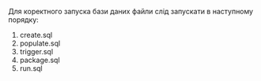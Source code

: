Для коректного запуска бази даних файли слід запускати в наступному порядку:
1. create.sql
2. populate.sql
3. trigger.sql
4. package.sql
5. run.sql